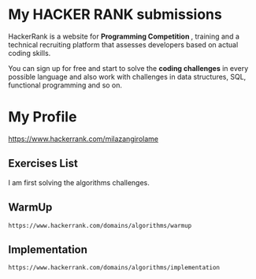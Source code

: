 #  My HACKER RANK submissions

HackerRank is a website for <b> Programming Competition </b>, training and a technical recruiting platform that assesses developers based on actual coding skills.

You can sign up for free and start to solve the <b>coding challenges</b> in every possible language and also work with challenges in data structures, SQL, functional programming and so on.

# My Profile

https://www.hackerrank.com/milazangirolame

## Exercises List

I am first solving the algorithms challenges.

WarmUp
-------
```WarmUp
https://www.hackerrank.com/domains/algorithms/warmup
```

Implementation
---------------
```Implementation
https://www.hackerrank.com/domains/algorithms/implementation
```
